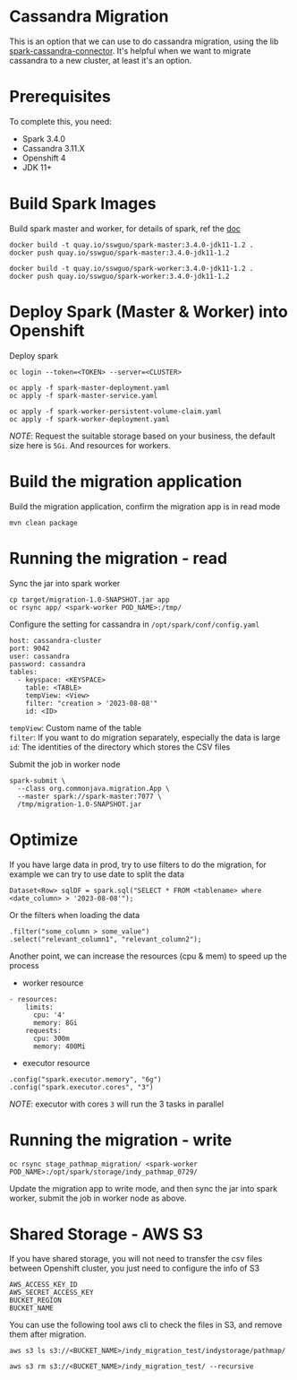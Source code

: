 # Cassandra Migration 

This is an option that we can use to do cassandra migration, using the lib [spark-cassandra-connector](https://github.com/datastax/spark-cassandra-connector). 
It's helpful when we want to migrate cassandra to a new cluster, at least it's an option.

# Prerequisites

To complete this, you need:
- Spark 3.4.0
- Cassandra 3.11.X
- Openshift 4
- JDK 11+

# Build Spark Images

Build spark master and worker, for details of spark, ref the [doc](spark/README.md)
```
docker build -t quay.io/sswguo/spark-master:3.4.0-jdk11-1.2 .
docker push quay.io/sswguo/spark-master:3.4.0-jdk11-1.2

docker build -t quay.io/sswguo/spark-worker:3.4.0-jdk11-1.2 .
docker push quay.io/sswguo/spark-worker:3.4.0-jdk11-1.2
```

# Deploy Spark (Master & Worker) into Openshift

Deploy spark
```
oc login --token=<TOKEN> --server=<CLUSTER>

oc apply -f spark-master-deployment.yaml
oc apply -f spark-master-service.yaml

oc apply -f spark-worker-persistent-volume-claim.yaml
oc apply -f spark-worker-deployment.yaml 
```

_NOTE_: Request the suitable storage based on your business, the default size here is `5Gi`. And resources for workers.

# Build the migration application

Build the migration application, confirm the migration app is in read mode
```
mvn clean package
```
# Running the migration - read

Sync the jar into spark worker
```
cp target/migration-1.0-SNAPSHOT.jar app
oc rsync app/ <spark-worker POD_NAME>:/tmp/
```

Configure the setting for cassandra in `/opt/spark/conf/config.yaml`

```
host: cassandra-cluster
port: 9042
user: cassandra
password: cassandra
tables:
  - keyspace: <KEYSPACE>
    table: <TABLE>
    tempView: <View>
    filter: "creation > '2023-08-08'"
    id: <ID>
```

`tempView`: Custom name of the table  
`filter`: If you want to do migration separately, especially the data is large  
`id`: The identities of the directory which stores the CSV files  

Submit the job in worker node
```
spark-submit \
  --class org.commonjava.migration.App \
  --master spark://spark-master:7077 \
  /tmp/migration-1.0-SNAPSHOT.jar
```

# Optimize 

If you have large data in prod, try to use filters to do the migration, for example we can try to use date to split the data
```
Dataset<Row> sqlDF = spark.sql("SELECT * FROM <tablename> where <date_column> > '2023-08-08'");
```
Or the filters when loading the data
```
.filter("some_column > some_value")
.select("relevant_column1", "relevant_column2");
```

Another point, we can increase the resources (cpu & mem) to speed up the process
- worker resource
```
- resources:
    limits:
      cpu: '4'
      memory: 8Gi
    requests:
      cpu: 300m
      memory: 400Mi
```
- executor resource
```
.config("spark.executor.memory", "6g")
.config("spark.executor.cores", "3")
```

_NOTE_: executor with cores `3` will run the 3 tasks in parallel 

# Running the migration - write

```
oc rsync stage_pathmap_migration/ <spark-worker POD_NAME>:/opt/spark/storage/indy_pathmap_0729/
```

Update the migration app to write mode, and then sync the jar into spark worker, submit the job in worker node as above.

# Shared Storage - AWS S3

If you have shared storage, you will not need to transfer the csv files between Openshift cluster, you just need to configure the info of S3

```
AWS_ACCESS_KEY_ID
AWS_SECRET_ACCESS_KEY
BUCKET_REGION
BUCKET_NAME
```

You can use the following tool aws cli to check the files in S3, and remove them after migration.

```
aws s3 ls s3://<BUCKET_NAME>/indy_migration_test/indystorage/pathmap/

aws s3 rm s3://<BUCKET_NAME>/indy_migration_test/ --recursive
```